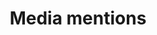 ---
layout: mentions
title: Media mentions

links:
  - text: Logokit
    url: "#"
  - text: CV
    url: "https://journals.plos.org/plosone/article/file?id=10.1371/journal.pone.0239113&type=printable"
---